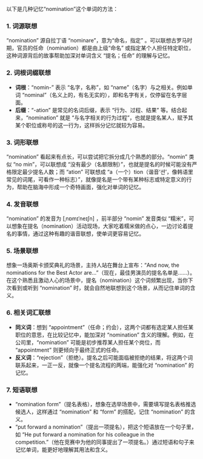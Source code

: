 以下是几种记忆“nomination”这个单词的方法：

### 1. 词源联想
“nomination” 源自拉丁语 “nominare”，意为“命名，指定” 。可以联想古罗马时期，官员的任命（nomination）都是由上级“命名” 或指定某个人担任特定职位，这种词源背后的故事帮助加深对单词含义 “提名；任命” 的理解与记忆。

### 2. 词根词缀联想
 - **词根**：“nomin-” 表示 “名字，名称”，如 “name”（名字）与之相关。例如单词 “nominal”（名义上的，有名无实的），即和名字有关，仅停留在名字层面。
 - **后缀**：“-ation” 是常见的名词后缀，表示 “行为、过程、结果” 等。结合起来，“nomination” 就是 “与名字相关的行为过程”，也就是提名某人，赋予其某个职位或称号的这一行为，这样拆分记忆就较为容易。

### 3. 词形联想
“nomination” 看起来有点长，可以尝试把它拆分成几个熟悉的部分。“nomin” 类似 “no min”，可以联想成 “没有最少（名额限制）”，也就是提名的时候可能没有严格限定最少提名人数；而 “ation” 可联想成 “a（一个）tion（谐音‘션’，像韩语里常见的词尾，可看作一种标志）”，就像提名是一个带有某种标志或特定意义的行为，帮助在脑海中形成一个奇特画面，强化对单词的记忆。

### 4. 发音联想
“nomination” 的发音为 [ˌnɒmɪˈneɪʃn] ，前半部分 “nomin” 发音类似 “糯米”，可以想象在提名（nomination）活动现场，大家吃着糯米做的点心，一边讨论着提名的事情，通过这种有趣的谐音联想，使单词更容易记忆。

### 5. 场景联想
想象一场奥斯卡颁奖典礼的场景，主持人站在舞台上宣布：“And now, the nominations for the Best Actor are...”（现在，最佳男演员的提名名单是……）。在这个熟悉且激动人心的场景中，提名（nomination）这个词频繁出现，当你下次看到或听到 “nomination” 时，就会自然地联想到这个场景，从而记住单词的含义。

### 6. 相关词汇联想
 - **同义词**：想到 “appointment”（任命；约会），这两个词都有选定某人担任某职位的意思，在比较记忆中，能加深对 “nomination” 含义的理解。例如，在公司里，“nomination” 可能是初步推荐某人担任某个岗位，而 “appointment” 则更倾向于最终正式的任命。
 - **反义词**：“rejection”（拒绝）。提名之后可能面临被拒绝的结果，将这两个词联系起来，一正一反，就像一个提名流程的两端，能强化对 “nomination” 的记忆。

### 7. 短语联想
 - “nomination form”（提名表格），想象在选举场景中，需要填写提名表格推选候选人，这样通过 “nomination” 和 “form” 的搭配，记住 “nomination” 的含义。
 - “put forward a nomination”（提出一项提名），把这个短语放在一个句子里，如 “He put forward a nomination for his colleague in the competition.”（他在竞赛中为他的同事提出了一项提名。）通过短语和句子来记忆单词，能更好地理解其用法和含义。 